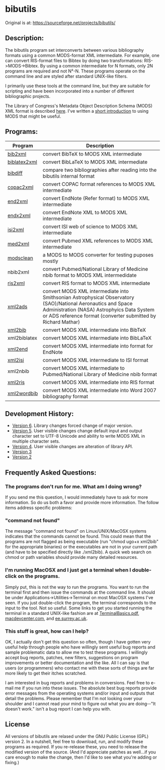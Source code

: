 # bibutils

Original is at: https://sourceforge.net/projects/bibutils/


## Description:

The bibutils program set interconverts between various bibliography formats using a common MODS-format XML intermediate. For example, one can convert RIS-format files to Bibtex by doing two transformations: RIS->MODS->Bibtex. By using a common intermediate for N formats, only 2N programs are required and not N²-N. These programs operate on the command line and are styled after standard UNIX-like filters.

I primarily use these tools at the command line, but they are suitable for scripting and have been incorporated into a number of different bibliographic projects.

The Library of Congress's Metadata Object Description Schema (MODS) XML format is described [here](http://www.loc.gov/standards/mods/). I've written a [short introduction](http://sourceforge.net/p/bibutils/home/Working%20with%20MODS/) to using MODS that might be useful.



## Programs:

| Program | Description |
|----------|----------------|
| [bib2xml](http://sourceforge.net/p/bibutils/home/bib2xml) | convert BibTeX to MODS XML intermediate |
| [biblatex2xml](http://sourceforge.net/p/bibutils/home/biblatex2xml) | convert BibLaTeX to MODS XML intermediate | 
| [bibdiff](http://sourceforge.net/p/bibutils/home/bibdiff) | compare two bibliographies after reading into the bibutils internal format | 
| [copac2xml](http://sourceforge.net/p/bibutils/home/copac2xml) | convert COPAC format references to MODS XML intermediate | 
| [end2xml](http://sourceforge.net/p/bibutils/home/end2xml) | convert EndNote (Refer format) to MODS XML intermediate | 
| [endx2xml](http://sourceforge.net/p/bibutils/home/endx2xml) | convert EndNote XML to MODS XML intermediate | 
| [isi2xml](http://sourceforge.net/p/bibutils/home/isi2xml) | convert ISI web of science to MODS XML intermediate | 
| [med2xml](http://sourceforge.net/p/bibutils/home/med2xml) | convert Pubmed XML references to MODS XML intermediate | 
| [modsclean](http://sourceforge.net/p/bibutils/home/modsclean) | a MODS to MODS converter for testing puposes mostly | 
| nbib2xml| convert Pubmed/National Library of Medicine nbib format to MODS XML intermedidate | 
| [ris2xml](http://sourceforge.net/p/bibutils/home/ris2xml) | convert RIS format to MODS XML intermediate | 
| [xml2ads](http://sourceforge.net/p/bibutils/home/xml2ads) | convert MODS XML intermediate into Smithsonian Astrophysical Observatory (SAO)/National Aeronautics and Space Administration (NASA) Astrophyics Data System or ADS reference format (converter submitted by Richard Mathar) | 
| [xml2bib](http://sourceforge.net/p/bibutils/home/xml2bib) | convert MODS XML intermediate into BibTeX | 
| xml2biblatex| convert MODS XML intermediate into BibLaTeX | 
| [xml2end](http://sourceforge.net/p/bibutils/home/xml2end) | convert MODS XML intermediate into format for EndNote | 
| [xml2isi](http://sourceforge.net/p/bibutils/home/xml2isi) | convert MODS XML intermediate to ISI format | 
| xml2nbib| convert MODS XML intermediate to Pubmed/National Library of Medicine nbib format | 
| [xml2ris](http://sourceforge.net/p/bibutils/home/xml2ris) | convert MODS XML intermediate into RIS format | 
| [xml2wordbib](http://sourceforge.net/p/bibutils/home/xml2wordbib) | convert MODS XML intermediate into Word 2007 bibliography format | 



## Development History:

* [Version 6](http://sourceforge.net/p/bibutils/home/history_version6/). Library changes forced change of major version.
* [Version 5](http://sourceforge.net/p/bibutils/home/history_version5/). User visible changes change default input and output character set to UTF-8 Unicode and ability to write MODS XML in multiple character sets.
* [Version 4](http://sourceforge.net/p/bibutils/home/history_version4/). User visible changes are alteration of library API.
* [Version 3](http://sourceforge.net/p/bibutils/home/history_version3/)
* [Version 2](http://sourceforge.net/p/bibutils/home/history_version2/)



## Frequently Asked Questions:

### The programs don't run for me. What am I doing wrong?

If you send me this question, I would immediately have to ask for more information. So do us both a favor and provide more information. The follow items address specific problems:

### "command not found"

The message "command not found" on Linux/UNIX/MacOSX systems indicates that the commands cannot be found. This could mean that the programs are not flagged as being executable (run "chmod ugo+x xml2bib" for the appropriate binaries) or the executables are not in your current path (and have to be specified directly like ./xml2bib). A quick web search on chmod or path variables should provide many detailed resources.

### I'm running MacOSX and I just get a terminal when I double-click on the programs.

Simply put, this is not the way to run the programs. You want to run the terminal first and then issue the commands at the command line. It should be under Applications->Utilities->Terminal on most MacOSX systems I've seen. If you just double-click the program, the terminal corresponds to the input to the tool. Not so useful. Some links to get you started running the terminal in a standard UNIX-like fashion are at [TerminalBasics.pdf](http://homepage.mac.com/rgriff/files/TerminalBasics.pdf), [macdevcenter.com](http://www.macdevcenter.com/pub/ct/51), and [ee.surrey.ac.uk](http://www.ee.surrey.ac.uk/Teaching/Unix/).

### This stuff is great, how can I help?

OK, I actually don't get this question so often, though I have gotten very useful help through people who have willingly sent useful bug reports and sample problematic data to allow me to test these programs. I willingly accept bug reports, patches, new filters, suggestions on program improvements or better documentation and the like. All I can say is that users (or programmers) who contact me with these sorts of things are far more likely to get their itches scratched.

I am interested in bug reports and problems in conversions. Feel free to e-mail me if you run into these issues. The absolute best bug reports provide error messages from the operating systems and/or input and outputs that detail the problems. Please remember that I'm not looking over your shoulder and I cannot read your mind to figure out what you are doing--"It doesn't work." isn't a bug report I can help you with.

## License

All versions of bibutils are relased under the GNU Public License (GPL) version 2\. In a nutshell, feel free to download, run, and modify these programs as required. If you re-release these, you need to release the modified version of the source. (And I'd appreciate patches as well...if you care enough to make the change, then I'd like to see what you're adding or fixing.)

